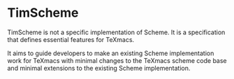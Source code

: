 # TimScheme
TimScheme is not a specific implementation of Scheme. It is a specification that defines essential features for TeXmacs.

It aims to guide developers to make an existing Scheme implementation work for TeXmacs with minimal changes to the TeXmacs scheme code base and minimal extensions to the existing Scheme implementation.
